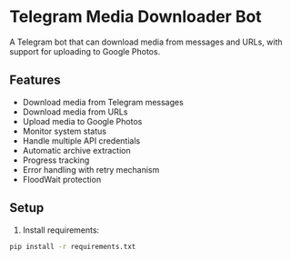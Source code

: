 # Telegram Media Downloader Bot

A Telegram bot that can download media from messages and URLs, with support for uploading to Google Photos.

## Features

- Download media from Telegram messages
- Download media from URLs
- Upload media to Google Photos
- Monitor system status
- Handle multiple API credentials
- Automatic archive extraction
- Progress tracking
- Error handling with retry mechanism
- FloodWait protection

## Setup

1. Install requirements:
```bash
pip install -r requirements.txt
